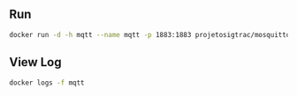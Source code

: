 Run
---

```bash
docker run -d -h mqtt --name mqtt -p 1883:1883 projetosigtrac/mosquitto
```

View Log
---

```bash
docker logs -f mqtt
```
